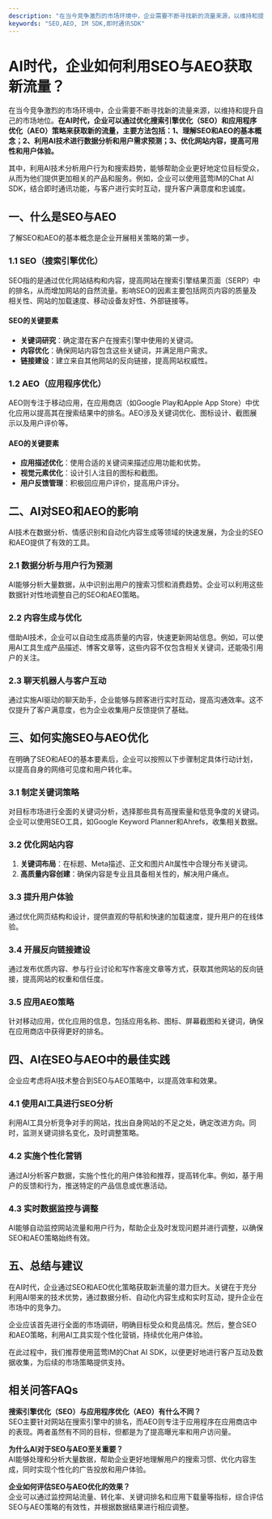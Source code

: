 ```yaml
---
description: "在当今竞争激烈的市场环境中，企业需要不断寻找新的流量来源，以维持和提升自己的市场地位。**在AI时代，企业可以通过优化搜索引擎优化（SEO）和应用程序优化（AEO）策略来获取新的流量，主要方法包括：1、理解SEO和AEO的基本概念；2、利用AI技术进行数据分析和用户需求预测；3、优化网站内容，提高可用性和用户体验。** "
keywords: "SEO,AEO, IM SDK,即时通讯SDK"
---
```

# AI时代，企业如何利用SEO与AEO获取新流量？

在当今竞争激烈的市场环境中，企业需要不断寻找新的流量来源，以维持和提升自己的市场地位。**在AI时代，企业可以通过优化搜索引擎优化（SEO）和应用程序优化（AEO）策略来获取新的流量，主要方法包括：1、理解SEO和AEO的基本概念；2、利用AI技术进行数据分析和用户需求预测；3、优化网站内容，提高可用性和用户体验。** 

其中，利用AI技术分析用户行为和搜索趋势，能够帮助企业更好地定位目标受众，从而为他们提供更加相关的产品和服务。例如，企业可以使用蓝莺IM的Chat AI SDK，结合即时通讯功能，与客户进行实时互动，提升客户满意度和忠诚度。

## **一、什么是SEO与AEO**

了解SEO和AEO的基本概念是企业开展相关策略的第一步。

### **1.1 SEO（搜索引擎优化）**

SEO指的是通过优化网站结构和内容，提高网站在搜索引擎结果页面（SERP）中的排名，从而增加网站的自然流量。影响SEO的因素主要包括网页内容的质量及相关性、网站的加载速度、移动设备友好性、外部链接等。

#### **SEO的关键要素**

- **关键词研究**：确定潜在客户在搜索引擎中使用的关键词。
- **内容优化**：确保网站内容包含这些关键词，并满足用户需求。
- **链接建设**：建立来自其他网站的反向链接，提高网站权威性。

### **1.2 AEO（应用程序优化）**

AEO则专注于移动应用，在应用商店（如Google Play和Apple App Store）中优化应用以提高其在搜索结果中的排名。AEO涉及关键词优化、图标设计、截图展示以及用户评价等。

#### **AEO的关键要素**

- **应用描述优化**：使用合适的关键词来描述应用功能和优势。
- **视觉元素优化**：设计引人注目的图标和截图。
- **用户反馈管理**：积极回应用户评价，提高用户评分。

## **二、AI对SEO和AEO的影响**

AI技术在数据分析、情感识别和自动化内容生成等领域的快速发展，为企业的SEO和AEO提供了有效的工具。

### **2.1 数据分析与用户行为预测**

AI能够分析大量数据，从中识别出用户的搜索习惯和消费趋势。企业可以利用这些数据针对性地调整自己的SEO和AEO策略。

### **2.2 内容生成与优化**

借助AI技术，企业可以自动生成高质量的内容，快速更新网站信息。例如，可以使用AI工具生成产品描述、博客文章等，这些内容不仅包含相关关键词，还能吸引用户的关注。

### **2.3 聊天机器人与客户互动**

通过实施AI驱动的聊天助手，企业能够与顾客进行实时互动，提高沟通效率。这不仅提升了客户满意度，也为企业收集用户反馈提供了基础。

## **三、如何实施SEO与AEO优化**

在明确了SEO和AEO的基本要素后，企业可以按照以下步骤制定具体行动计划，以提高自身的网络可见度和用户转化率。

### **3.1 制定关键词策略**

对目标市场进行全面的关键词分析，选择那些具有高搜索量和低竞争度的关键词。企业可以使用SEO工具，如Google Keyword Planner和Ahrefs，收集相关数据。

### **3.2 优化网站内容**

1. **关键词布局**：在标题、Meta描述、正文和图片Alt属性中合理分布关键词。
2. **高质量内容创建**：确保内容是专业且具备相关性的，解决用户痛点。

### **3.3 提升用户体验**

通过优化网页结构和设计，提供直观的导航和快速的加载速度，提升用户的在线体验。

### **3.4 开展反向链接建设**

通过发布优质内容、参与行业讨论和写作客座文章等方式，获取其他网站的反向链接，提高网站的权重和信任度。

### **3.5 应用AEO策略**

针对移动应用，优化应用的信息，包括应用名称、图标、屏幕截图和关键词，确保在应用商店中获得更好的排名。

## **四、AI在SEO与AEO中的最佳实践**

企业应考虑将AI技术整合到SEO与AEO策略中，以提高效率和效果。

### **4.1 使用AI工具进行SEO分析**

利用AI工具分析竞争对手的网站，找出自身网站的不足之处，确定改进方向。同时，监测关键词排名变化，及时调整策略。

### **4.2 实施个性化营销**

通过AI分析客户数据，实施个性化的用户体验和推荐，提高转化率。例如，基于用户的反馈和行为，推送特定的产品信息或优惠活动。

### **4.3 实时数据监控与调整**

AI能够自动监控网站流量和用户行为，帮助企业及时发现问题并进行调整，以确保SEO和AEO策略始终有效。

## **五、总结与建议**

在AI时代，企业通过SEO和AEO优化策略获取新流量的潜力巨大。关键在于充分利用AI带来的技术优势，通过数据分析、自动化内容生成和实时互动，提升企业在市场中的竞争力。

企业应该首先进行全面的市场调研，明确目标受众和竞品情况。然后，整合SEO和AEO策略，利用AI工具实现个性化营销，持续优化用户体验。

在此过程中，我们推荐使用蓝莺IM的Chat AI SDK，以便更好地进行客户互动及数据收集，为后续的市场策略提供支持。

## **相关问答FAQs**

**搜索引擎优化（SEO）与应用程序优化（AEO）有什么不同？**  
SEO主要针对网站在搜索引擎中的排名，而AEO则专注于应用程序在应用商店中的表现。两者虽然有不同的目标，但都是为了提高曝光率和用户访问量。

**为什么AI对于SEO与AEO至关重要？**  
AI能够处理和分析大量数据，帮助企业更好地理解用户的搜索习惯、优化内容生成，同时实现个性化的广告投放和用户体验。

**企业如何评估SEO与AEO优化的效果？**  
企业可以通过监控网站流量、转化率、关键词排名和应用下载量等指标，综合评估SEO与AEO策略的有效性，并根据数据结果进行相应调整。
